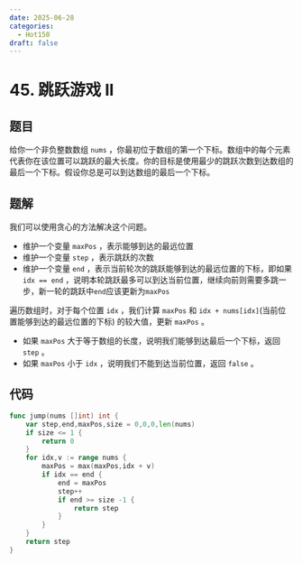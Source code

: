 ```yaml
---
date: 2025-06-28
categories:
  - Hot150
draft: false
---
```


# 45. 跳跃游戏 II

## 题目

给你一个非负整数数组 `nums` ，你最初位于数组的第一个下标。数组中的每个元素代表你在该位置可以跳跃的最大长度。你的目标是使用最少的跳跃次数到达数组的最后一个下标。假设你总是可以到达数组的最后一个下标。

## 题解

我们可以使用贪心的方法解决这个问题。

- 维护一个变量 `maxPos` ，表示能够到达的最远位置
- 维护一个变量 `step` ，表示跳跃的次数
- 维护一个变量 `end` ，表示当前轮次的跳跃能够到达的最远位置的下标，即如果 `idx == end` ，说明本轮跳跃最多可以到达当前位置，继续向前则需要多跳一步，新一轮的跳跃中`end`应该更新为`maxPos`    


遍历数组时，对于每个位置 `idx` ，我们计算 `maxPos` 和 `idx + nums[idx]`(当前位置能够到达的最远位置的下标) 的较大值，更新 `maxPos` 。

- 如果 `maxPos` 大于等于数组的长度，说明我们能够到达最后一个下标，返回 `step` 。
- 如果 `maxPos` 小于 `idx` ，说明我们不能到达当前位置，返回 `false` 。

## 代码

```go
func jump(nums []int) int {
    var step,end,maxPos,size = 0,0,0,len(nums) 
    if size <= 1 {
        return 0
    }
    for idx,v := range nums {
        maxPos = max(maxPos,idx + v)
        if idx == end {
            end = maxPos
            step++
            if end >= size -1 {
                return step
            }
        }
    }
    return step
}
```